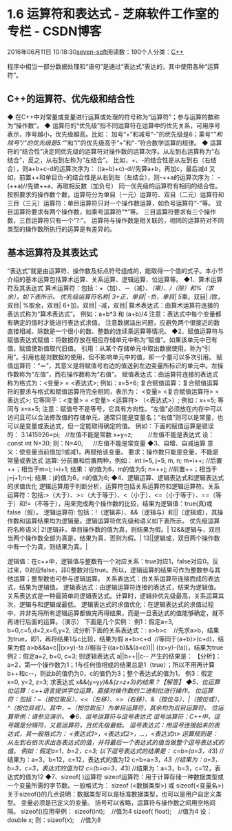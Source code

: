 
# 1.6 运算符和表达式 -  芝麻软件工作室的专栏 - CSDN博客


2016年06月11日 10:18:30[seven-soft](https://me.csdn.net/softn)阅读数：190个人分类：[C++																](https://blog.csdn.net/softn/article/category/6266511)



程序中相当一部分数据处理和“语句”是通过“表达式”表达的，其中使用各种“运算符”。
## C++的运算符、优先级和结合性
◆ 在C++中对常量或变量进行运算或处理的符号称为“运算符”；参与运算的数称为“操作数”。
◆ 运算符的“优先级”指不同运算符在运算中的优先关系，可用序号表示，序号越小，优先级越高。比如：
加号“+”和减号“-”的优先级是6；乘号“*”和除号“/”的优先级是5.“*”和“/”的优先级高于“+”和“-”符合数学运算的规律。
◆ 运算符的“结合性”决定同优先级的运算符对操作数的运算次序。从左到右运算称为“右结合”，反之，从右到左称为“左结合”。
比如，+、-的结合性是从左到右（右结合），则a+b+c-d的运算次序为：
((a+b)+c)-d//先算a+b，再加c，最后减d
又如，前置++和单目负-的结合性是从右到左（左结合），则-++a的运算次序为：
-(++a)//先做++a，再取相反数（加负号）
同一优先级的运算符有相同的结合性。
按照要求的操作数个数，运算符分为单目（一元）运算符、双目（二元）运算符和三目（三元）运算符：单目运算符只对一个操作数运算，如负号运算符“-”等。
双目运算符要求有两个操作数，如乘号运算符“*”等。
三目运算符要求有三个操作数，三目运算符只有一个“?:”。
运算符与操作数是相关联的，相同的运算符对不同类型的操作数所执行的运算是有差异的。
## 基本运算符及其表达式
“表达式”就是由运算符、操作数及标点符号组成的，能取得一个值的式子。本小节介绍的基本运算包括算术运算、关系运算、逻辑运算、位运算等。
◆1、算术运算符及其表达式
算术运算符：包括：+（加）、－（减）、*（乘）、/（除）和%（求余），如下表所示。
优先级运算符名称|
3+正，单目|
-负，单目|
5*乘，双目|
/除，双目|
%取余，双目|
6+加，双目|
-减，双目|
算术表达式：由算术运算符连接的表达式称为“算术表达式”。
例如：a+b*3 和 (a+b)/4
注意：表达式中每个变量都有确定的值时才能进行表达式求值。
注意数据溢出问题，应避免两个很接近的数直接相减、除数是一个很小的数、整数的连续乘运算等情况。
◆2、赋值运算符与赋值表达式赋值：将数据存放在相应存储单元中称为“赋值”。如果该单元中已有值，赋值使新值取代旧值。
引用：从某个存储单元中取出数据使用，称为“引用”。引用也是对数据的使用，但不影响单元中的值，即一个量可以多次引用。
赋值运算符：“＝”，其意义是将赋值号右边的值送到左边变量所标识的单元中。左操作数称为“左值”，而右操作数称为“右值”。
赋值表达式：由运算符连接的表达式称为格式为：<变量> = <表达式>;
例如：x=5+6;
复合赋值运算：复合赋值运算符的要求与格式和赋值运算符完全相同，表示为：
<变量> <复合赋值运算符> <表达式>;
它等同于：<变量> = <变量> <运算符> （<表达式>）;
例如：x+=5; 等同与 x=x+5;
注意：赋值号不是等号，它具有方向性。“左值”必须放在内存中可以访问且可以合法修改值的存储单元，通常只能是变量名；“右值”则可以是常量，也可以是变量或表达式，但一定能取得确定的值。
例如：下面的赋值运算是错误的：
3.1415926=pi;   //左值不能是常数
x+y=z;         //左值不能是表达式
设：const int N=30;
则：N=40;      //左值不能是常变量
◆3、自增、自减运算
意义：使变量当前值加1或减1，再赋给该变量。
要求：操作数只能是变量，不能是常量或表达式
运算: 分前置和后置两种，例如：
int i=5, j=5, m, n;
m=i++; //后置++；相当于m=i; i=i+1; 结果：i的值为6，m的值为5;
n=++j; //前置++；相当于j=j+1;n=j; 结果：j的值为6，n的值为6;
◆4、逻辑运算、逻辑表达式和逻辑表达式的求值优化
逻辑运算用于判断分析，运算符包括关系运算符和逻辑运算符。关系运算符：包括:>（大于）、>=（大于等于）、<（小于）、<=（小于等于）、==（等于）和!=（不等于），用来完成两个操作数的比较，结果为逻辑值：true(真)或false（假）。
逻辑运算符: 包括：!（逻辑非）、&&（逻辑与）和||（逻辑或），其操作数和运算结果均为逻辑量。逻辑运算符优先级和语义如下表所示。
优先级运算符名称语义|
2!逻辑非，单目操作数的值为真，则结果为假。|
12&&逻辑与，双目当两个操作数全部为真是，结果为真，否则为假。|
13||逻辑或，双目两个操作数中有一个为真，则结果为真。|

逻辑值：在c++中，逻辑值与整数有一个对应关系：true对应1，false对应0。反过来，0对应false，非0整数对应true。所以，逻辑运算的结果可作为整数参与其他运算；整型数也可参与逻辑运算。
关系表达式：由关系运算符连接而成的表达式，结果为逻辑值。
逻辑表达式：由逻辑运算符连接的表达式，结果为逻辑值。关系表达式是一种最简单的逻辑表达式。计算时，逻辑非优先级最高，关系运算其次，逻辑与和逻辑或最低。
逻辑表达式的求值优化：在逻辑表达式的求值过程中，并非先将所有逻辑运算都做完再得结果，而是一旦表达式的值能够确定，就不再进行后面的运算。（演示）
下面是几个实例：
例1：假定a=3, b=0,c=5,d=2,x=6,y=2; 试分析下面的关系表达式：:
a>b>c    //先求a>b，结果为true，即1，再将结果1与c比较，结果为假
a+b>c+d  //等同于(a+b)>(c+d)，结果为假
a>b&&a<c||(x>y)-!a
//相当于((a>b)&&(a<c))|| ((x>y)-(!a))，结果为true
例2：假定a=2, b=0, c=3; 则逻辑表达式 a||b++||c-- 产生的结果是：
【分析】：a=2，第一个操作数为1；1与任何值相或的结果总是1（true）；所以不用再计算b++和c--，则此b的值仍为0，c的值仍为3；整个表达式的值为1。
例3：假定x=0, y=2, z=3; 求表达式 x&&(y=y*y)&&(z=z+3)的结果？【解答】
◆5、位运算位运算：c++语言提供字位运算，直接对操作数的二进制位进行操作。
位运算符：包括：~（按位取反）、<<（左移）、>>（右移）、&（按位与）、|（按位或）、^（按位异或）。其中，~（按位取反）为单目运算符，其余均为双目运算符。
位运算举例：请参见演示。
◆6、逗号运算符与逗号表达式
逗号运算符：C++中，逗号既是分隔符，又是运算符，且优先级最低。
逗号表达式：用逗号连接起来的表达式，其一般格式为：
<表达式1>，<表达式2>，…，<表达式n>
运算规则是：从左到右依次求出各表达式的值，并将最后一个表达式的值当做整个逗号表达式的值。
例如：假定a=1，b=2，c=3; 以下逗号表达式的结果是：
c=b=(a=3，4*3) //结果为：a=3，b=12，c=12，表达式的值为12
c=b=a=3，4*3  //结果为：a=3，b=3，c=3，表达式的值为12
c=(b=a=3，4*3) //结果为：a=3，b=3，c=12，表达式的值为12
◆7、sizeof(
 )运算符
sizeof运算符：用于计算存储一种数据类型或一个变量所需的字节数。一般格式为：
sizeof
 (<数据类型>) 或 sizeof(<变量名>)
关于sizeof()的几点说明：数据类型可以是标准数据类型，也可以是用户自定义类型。
变量必须是已定义的变量。
括号可以省略，运算符与操作数之间用空格间隔。
sizeof()应用举例：
sizeof(int);    //值为4
sizeof( float);    //值为4
设：double x;
则：sizeof(x);    //值为8

